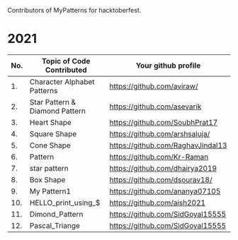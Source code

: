 Contributors of MyPatterns for hacktoberfest.
# 2021
|No.|Topic of Code Contributed|Your github profile|
|--|--|--|
|1.|Character Alphabet Patterns|https://github.com/aviraw/|
|2.|Star Pattern & Diamond Pattern| https://github.com/asevarik|
|3.|Heart Shape|https://github.com/SoubhPrat17|
|4.|Square Shape|https://github.com/arshsaluja/|
|5.|Cone Shape|https://github.com/RaghavJindal13|
|6.|Pattern|https://github.com/Kr-Raman|
|7.|star pattern|https://github.com/dhairya2019|
|8.|Box Shape|https://github.com/dsourav18/|
|9.|My Pattern1|https://github.com/ananya07105|
|10.|HELLO_print_using_$|https://github.com/aish2021|
|11.| Dimond_Pattern|https://github.com/SidGoyal15555|
|12.| Pascal_Triange|https://github.com/SidGoyal15555|
